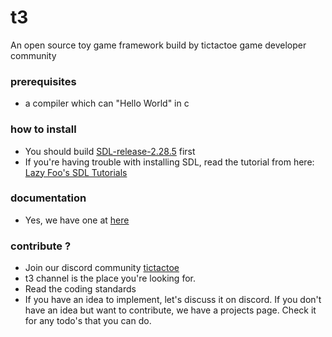 # t3
An open source toy game framework build by tictactoe game developer community

### prerequisites
* a compiler which can "Hello World" in c

### how to install
* You should build [SDL-release-2.28.5](https://github.com/libsdl-org/SDL/releases/tag/release-2.28.5) first
* If you're having trouble with installing SDL, read the tutorial from here: [Lazy Foo's SDL Tutorials](https://lazyfoo.net/tutorials/SDL/01_hello_SDL/index.php)

### documentation
* Yes, we have one at [here](docs/welcome.md)

### contribute ?
* Join our discord community [tictactoe](https://discord.gg/xPNvy3ZHgw)
* t3 channel is the place you're looking for.
* Read the coding standards
* If you have an idea to implement, let's discuss it on discord. 
If you don't have an idea but want to contribute, we have a projects page. 
Check it for any todo's that you can do. 
